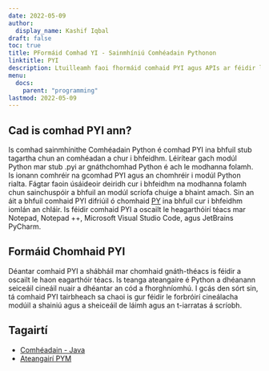 ```yaml
---
date: 2022-05-09
author:
  display_name: Kashif Iqbal
draft: false
toc: true
title: PFormáid Comhad YI - Sainmhíniú Comhéadain Pythonon
linktitle: PYI
description: Ltuilleamh faoi fhormáid comhaid PYI agus APIs ar féidir leo comhad PYI a chruthú agus a oscailts.
menu:
  docs:
    parent: "programming"
lastmod: 2022-05-09
---
```


## Cad is comhad PYI ann?

Is comhad sainmhínithe Comhéadain Python é comhad PYI ina bhfuil stub tagartha chun an comhéadan a chur i bhfeidhm. Léirítear gach modúl Python mar stub .pyi ar gnáthchomhad Python é ach le modhanna folamh. Is ionann comhréir na gcomhad PYI agus an chomhréir i modúl Python rialta. Fágtar faoin úsáideoir deiridh cur i bhfeidhm na modhanna folamh chun sainchuspóir a bhfuil an modúl scríofa chuige a bhaint amach. Sin an áit a bhfuil comhaid PYI difriúil ó chomhaid [PY](/programming/py/) ina bhfuil cur i bhfeidhm iomlán an chláir. Is féidir comhaid PYI a oscailt le heagarthóirí téacs mar Notepad, Notepad ++, Microsoft Visual Studio Code, agus JetBrains PyCharm.

## Formáid Chomhaid PYI

Déantar comhaid PYI a shábháil mar chomhaid gnáth-théacs is féidir a oscailt le haon eagarthóir téacs. Is teanga ateangaire é Python a dhéanann seiceáil cineáil nuair a dhéantar an cód a fhorghníomhú. I gcás den sórt sin, tá comhaid PYI tairbheach sa chaoi is gur féidir le forbróirí cineálacha modúil a shainiú agus a sheiceáil de láimh agus an t-iarratas á scríobh.

## Tagairtí ##

 * [Comhéadain - Java]( https://en.wikipedia.org/wiki/Interface_(Java))
 * [Ateangairí PYM]( https://github.com/interpreters/pym)

